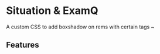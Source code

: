 Situation & ExamQ
=================
A custom CSS to add boxshadow on rems with certain tags
~[](SituationExamImg.png)
## Features
